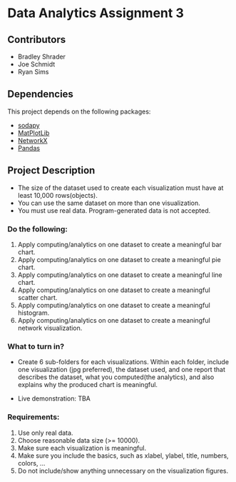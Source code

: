 # Data Analytics Assignment 3

## Contributors
- Bradley Shrader
- Joe Schmidt
- Ryan Sims

## Dependencies

This project depends on the following packages:
- [sodapy](https://pypi.org/project/sodapy/)
- [MatPlotLib](https://pypi.org/project/matplotlib/)
- [NetworkX](https://pypi.org/project/networkx/)
- [Pandas](https://pypi.org/project/pandas/)


## Project Description

- The size of the dataset used to create each visualization must have at least 10,000 rows(objects). 
- You can use the same dataset on more than one visualization. 
- You must use real data. Program-generated data is not accepted.

### Do the following:
1. Apply computing/analytics on one dataset to create a meaningful bar chart.
2. Apply computing/analytics on one dataset to create a meaningful pie chart.
3. Apply computing/analytics on one dataset to create a meaningful line chart.
4. Apply computing/analytics on one dataset to create a meaningful scatter chart.
5. Apply computing/analytics on one dataset to create a meaningful histogram.
6. Apply computing/analytics on one dataset to create a meaningful network visualization.


### What to turn in?
- Create 6 sub-folders for each visualizations. Within each folder, include one visualization (jpg preferred), the dataset used, and one report that describes the dataset, what you computed(the analytics), and also explains why the produced chart is meaningful.

- Live demonstration: TBA

### Requirements:
1. Use only real data.
2. Choose reasonable data size (>= 10000).
3. Make sure each visualization is meaningful.
4. Make sure you include the basics, such as xlabel, ylabel, title, numbers, colors, ...
5. Do not include/show anything unnecessary on the visualization figures.

